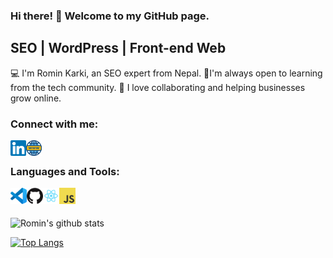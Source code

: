 ### Hi there! 👋 Welcome to my GitHub page.
<!--
**rominkarki/rominkarki** is a ✨ _special_ ✨ repository because its `README.md` (this file) appears on your GitHub profile.
Here are some ideas to get you started:
-->
## SEO | WordPress | Front-end Web
💻 I'm Romin Karki, an SEO expert from Nepal. 🌱I'm always open to learning from the tech community. 🤝 I love collaborating and helping businesses grow online.


### Connect with me:
[<img align="left" alt="linkedIn logo" width="25px" src="./svgs/linkedin.svg" />][linkedin]
[<img align="left" alt="website logo" width="25px" src="./svgs/www.svg" />][website]

<br />

### Languages and Tools:
<img align="left" alt="Visual Studio Code" width="26px" src="https://raw.githubusercontent.com/github/explore/80688e429a7d4ef2fca1e82350fe8e3517d3494d/topics/visual-studio-code/visual-studio-code.png" />

<img align="left" alt="GitHub" width="26px" src="https://raw.githubusercontent.com/github/explore/78df643247d429f6cc873026c0622819ad797942/topics/github/github.png" />

<img align="left" alt="React" width="26px" src="https://raw.githubusercontent.com/github/explore/80688e429a7d4ef2fca1e82350fe8e3517d3494d/topics/react/react.png" />

<img align="left" alt="JavaScript" width="26px" src="https://raw.githubusercontent.com/github/explore/80688e429a7d4ef2fca1e82350fe8e3517d3494d/topics/javascript/javascript.png" />

<br />
<br />

![Romin's github stats](https://github-readme-stats.vercel.app/api?username=rominkarki&show_icons=true&theme=radical&count_private=true)

[![Top Langs](https://github-readme-stats.vercel.app/api/top-langs/?username=rominkarki&layout=compact&theme=radical&count_private=true&exclude_repo=Project_college_1.0,PHP-backups,Android_training_class,Java,C-programs)](https://github.com/rominkarki/)

[linkedin]: https://linkedin.com/in/rominkarki/
[website]: https://rominkarki.com.np
